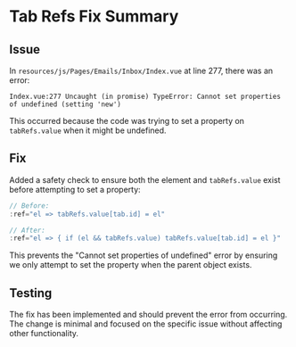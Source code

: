 # Tab Refs Fix Summary

## Issue
In `resources/js/Pages/Emails/Inbox/Index.vue` at line 277, there was an error:
```
Index.vue:277 Uncaught (in promise) TypeError: Cannot set properties of undefined (setting 'new')
```

This occurred because the code was trying to set a property on `tabRefs.value` when it might be undefined.

## Fix
Added a safety check to ensure both the element and `tabRefs.value` exist before attempting to set a property:

```javascript
// Before:
:ref="el => tabRefs.value[tab.id] = el"

// After:
:ref="el => { if (el && tabRefs.value) tabRefs.value[tab.id] = el }"
```

This prevents the "Cannot set properties of undefined" error by ensuring we only attempt to set the property when the parent object exists.

## Testing
The fix has been implemented and should prevent the error from occurring. The change is minimal and focused on the specific issue without affecting other functionality.
